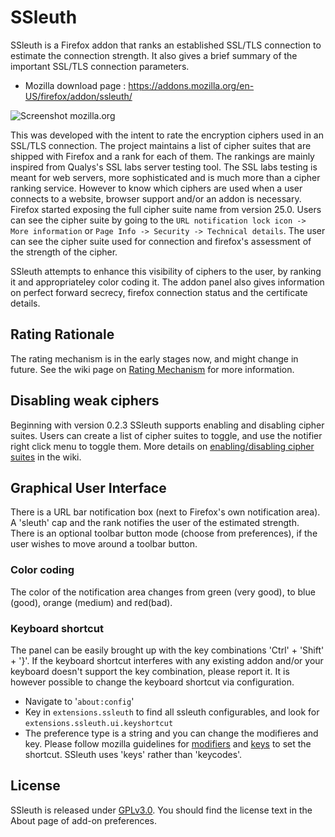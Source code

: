SSleuth
=======

SSleuth is a Firefox addon that ranks an established SSL/TLS connection to estimate
the connection strength. It also gives a brief summary of the important SSL/TLS connection 
parameters.

* Mozilla download page : https://addons.mozilla.org/en-US/firefox/addon/ssleuth/

![Screenshot mozilla.org](https://addons.cdn.mozilla.net/user-media/previews/full/176/176963.png)

This was developed with the intent to rate the encryption ciphers used in an
SSL/TLS connection. The project maintains a list of cipher suites that are shipped with
Firefox and a rank for each of them.
The rankings are mainly inspired from Qualys's SSL labs server testing tool. The 
SSL labs testing is meant for web servers, more sophisticated and is much more 
than a cipher ranking service. However to know which ciphers are used when a user
connects to a website, browser support and/or an addon is necessary. Firefox started
exposing the full cipher suite name from version 25.0. Users can see the
cipher suite by going to the `URL notification lock icon -> More information`
or `Page Info -> Security -> Technical details`.
The user can see the cipher suite used for connection and firefox's
assessment of the strength of the cipher.

SSleuth attempts to enhance this visibility of ciphers to the user,
by ranking it and appropriateley color coding it. 
The addon panel also gives information on perfect forward secrecy, firefox 
connection status and the certificate details.

## Rating Rationale

The rating mechanism is in the early stages now, and might change
in future. See the wiki page on [Rating Mechanism](https://github.com/sibiantony/ssleuth/wiki/Rating-Mechanism) for more information.

## Disabling weak ciphers

Beginning with version 0.2.3 SSleuth supports enabling and disabling cipher suites.
Users can create a list of cipher suites to toggle, and use the notifier right click
menu to toggle them. More details on [enabling/disabling cipher suites](https://github.com/sibiantony/ssleuth/wiki/Cipher-suites-enabling-and-disabling) in the wiki.

## Graphical User Interface

There is a URL bar notification box (next to Firefox's own notification
area). A 'sleuth' cap and the rank notifies the user of the estimated strength.
There is an optional toolbar button mode (choose from preferences), if the
user wishes to move around a toolbar button. 

### Color coding

The color of the notification area changes from green (very good), to blue (good),
orange (medium) and red(bad). 

### Keyboard shortcut

The panel can be easily brought up with the key combinations 'Ctrl' + 'Shift' + '}'. 
If the keyboard shortcut interferes with any existing addon and/or your keyboard doesn't
support the key combination, please report it.
It is however possible to change the keyboard shortcut via configuration.
* Navigate to '`about:config`'
* Key in `extensions.ssleuth` to find all ssleuth configurables, and look for `extensions.ssleuth.ui.keyshortcut`
* The preference type is a string and you can change the modifieres and key. Please follow
mozilla guidelines for [modifiers](https://developer.mozilla.org/en-US/docs/XUL/Attribute/modifiers) and [keys](https://developer.mozilla.org/en-US/docs/XUL/Attribute/key) to set the shortcut. SSleuth uses 'keys' rather than 'keycodes'. 

## License

SSleuth is released under [GPLv3.0](https://www.gnu.org/licenses/gpl-3.0.html).
You should find the license text in the About page of add-on preferences.
